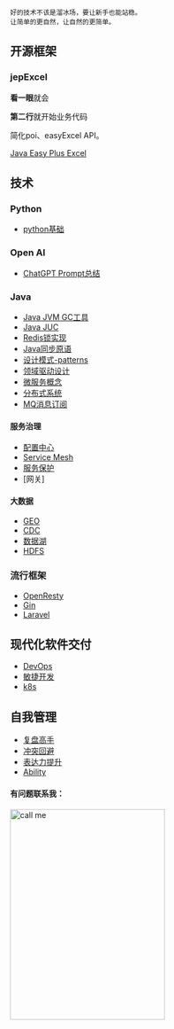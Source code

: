 ```
好的技术不该是溜冰场，要让新手也能站稳。
让简单的更自然，让自然的更简单。
```
## 开源框架

### jepExcel

**看一眼**就会

**第二行**就开始业务代码

简化poi、easyExcel API。

[Java Easy Plus Excel](https://github.com/jeasyplus/jepexcel)

## 技术

### Python
+ [python基础](https://jeasyplus.com/python/)


### Open AI
+ [ChatGPT Prompt总结](https://jeasyplus.com/chatGPT/ChatGPT文档.pdf)

### Java
+ [Java JVM GC工具](https://jeasyplus.com/java_gc)
+ [Java JUC](https://jeasyplus.com/java/juc)
+ [Redis锁实现](https://jeasyplus.com/redis/lock)
+ [Java同步原语](https://jeasyplus.com/java/lock)
+ [设计模式-patterns](https://jeasyplus.com/patterns)
+ [领域驱动设计](https://jeasyplus.com/ddd)
+ [微服务概念](https://jeasyplus.com/micro-services)
+ [分布式系统](https://jeasyplus.com/distributed-system)
+ [MQ消息订阅](https://jeasyplus.com/mq)

#### 服务治理
+ [配置中心](https://jeasyplus.com/dcmc)
+ [Service Mesh](https://jeasyplus.com/service-mesh)
+ [服务保护](https://jeasyplus.com/rate-limiting)
+ [网关]

#### 大数据
+ [GEO](https://jeasyplus.com/geo)
+ [CDC](https://jeasyplus.com/cdc)
+ [数据湖](https://jeasyplus.com/data-lakes)
+ [HDFS](https://jeasyplus.com/hadoop)

### 流行框架
+ [OpenResty](https://jeasyplus.com/open-resty)
+ [Gin](https://jeasyplus.com/gin)
+ [Laravel](https://jeasyplus.com/laravel)

## 现代化软件交付
+  [DevOps](https://jeasyplus.com/dev-ops)
+  [敏捷开发](https://jeasyplus.com/agile-development)
+  [k8s](https://jeasyplus.com/k8s)

## 自我管理
+ [复盘高手](https://jeasyplus.com/thinking/retrospective)
+ [冲突回避](https://jeasyplus.com/thinking/fearofconflict)
+ [表达力提升](https://jeasyplus.com/thinking/speaking-skills)
+ [Ability](https://jeasyplus.com/thinking/ability)

#### 有问题联系我：

<img src="https://jeasyplus.com/images/home/wechat_1618.JPG" alt="call me" width="280" height="380">